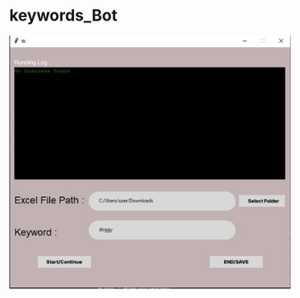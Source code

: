 # keywords_Bot
![alt text](https://github.com/AffanAhmedUsmani/keywords_Bot/blob/master/Capture.JPG?raw=true)
